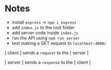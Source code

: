 # Notes

- install `express` -> `npm i express`
- add `index.js` to the root folder
- add server code inside `index.js`
- run the API using `npm run server`
- test making a GET request to `localhost:4000/`

[ client ] sends a `request` to the [ server ]

[ server ] sends a `response` to the [ client ]
